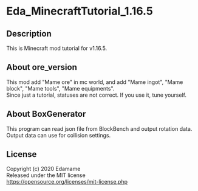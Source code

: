# Eda_MinecraftTutorial_1.16.5
## Description
This is Minecraft mod tutorial for v1.16.5.  

## About ore_version
This mod add "Mame ore" in mc world, and add "Mame ingot", "Mame block", "Mame tools", "Mame equipments".  
Since just a tutorial, statuses are not correct. If you use it, tune yourself.

## About BoxGenerator
This program can read json file from BlockBench and output rotation data.
Output data can use for collision settings.

## License
Copyright (c) 2020 Edamame  
Released under the MIT license  
https://opensource.org/licenses/mit-license.php
